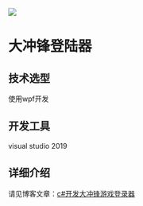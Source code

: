 

![](https://www.kktoo.com/wp-content/uploads/2020/03/fc_03.jpg)

# 大冲锋登陆器

## 技术选型

使用wpf开发

## 开发工具

visual studio 2019

## 详细介绍

请见博客文章：[c#开发大冲锋游戏登录器](https://www.kktoo.com/fc-login-main.html)

